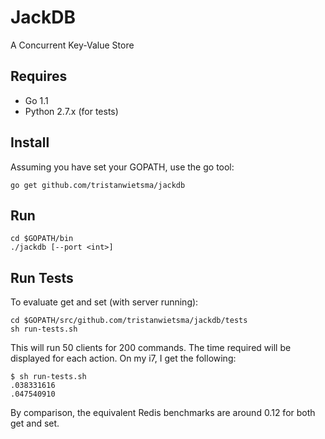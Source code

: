 JackDB
======

A Concurrent Key-Value Store

Requires
--------

* Go 1.1
* Python 2.7.x (for tests)

Install
-------

Assuming you have set your GOPATH, use the go tool:

    go get github.com/tristanwietsma/jackdb

Run
---

    cd $GOPATH/bin
    ./jackdb [--port <int>]

Run Tests
---------

To evaluate get and set (with server running):

    cd $GOPATH/src/github.com/tristanwietsma/jackdb/tests
    sh run-tests.sh

This will run 50 clients for 200 commands. The time required will be displayed for each action. On my i7, I get the following:

    $ sh run-tests.sh 
    .038331616
    .047540910

By comparison, the equivalent Redis benchmarks are around 0.12 for both get and set.


